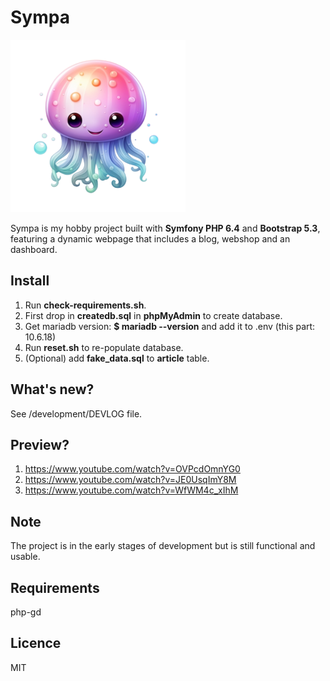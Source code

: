 # Sympa

![Logo](logo.png)

Sympa is my hobby project built with **Symfony PHP 6.4** and **Bootstrap 5.3**, featuring a dynamic webpage that includes a blog, webshop and an dashboard.

## Install

1. Run **check-requirements.sh**.
2. First drop in **createdb.sql** in **phpMyAdmin** to create database.
3. Get mariadb version: **$ mariadb --version** and add it to .env (this part: 10.6.18)
4. Run **reset.sh** to re-populate database.
5. (Optional) add **fake_data.sql** to **article** table.

## What's new?

See /development/DEVLOG file.

## Preview?

1) https://www.youtube.com/watch?v=OVPcdOmnYG0
2) https://www.youtube.com/watch?v=JE0UsqImY8M
3) https://www.youtube.com/watch?v=WfWM4c_xIhM

## Note
The project is in the early stages of development but is still functional and usable.

## Requirements
php-gd

## Licence
MIT
